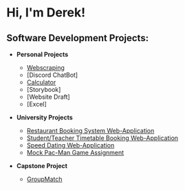 <h1>Hi, I'm Derek! </h1>

<h2>Software Development Projects:</h2>

- <b>Personal Projects</b>
  - [Webscraping](githublink)
  - [Discord ChatBot]
  - [Calculator](https://github.com/Derekma1999/Software-Engineering-Task)
  - [Storybook]
  - [Website Draft]
  - [Excel]

- <b>University Projects</b>
  - [Restaurant Booking System Web-Application](https://github.com/This-is-Ben/SES1A)
  - [Student/Teacher Timetable Booking Web-Application](https://github.com/VP1996/SES-2B)
  - [Speed Dating Web-Application](https://github.com/anjalikalambe/date.io)
  - [Mock Pac-Man Game Assignment](https://github.com/Derekma1999/Assessment4)
 
- <b>Capstone Project</b>
  - [GroupMatch](https://github.com/GiorgioBaz/GroupMatch)


